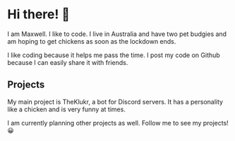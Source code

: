 # Hi there! 👋

I am Maxwell. I like to code. I live in Australia and have two pet budgies and am hoping to get chickens as soon as the lockdown ends.

I like coding because it helps me pass the time. I post my code on Github because I can easily share it with friends.

## Projects

My main project is TheKlukr, a bot for Discord servers. It has a personality like a chicken and is very funny at times.

I am currently planning other projects as well. Follow me to see my projects! 😀
